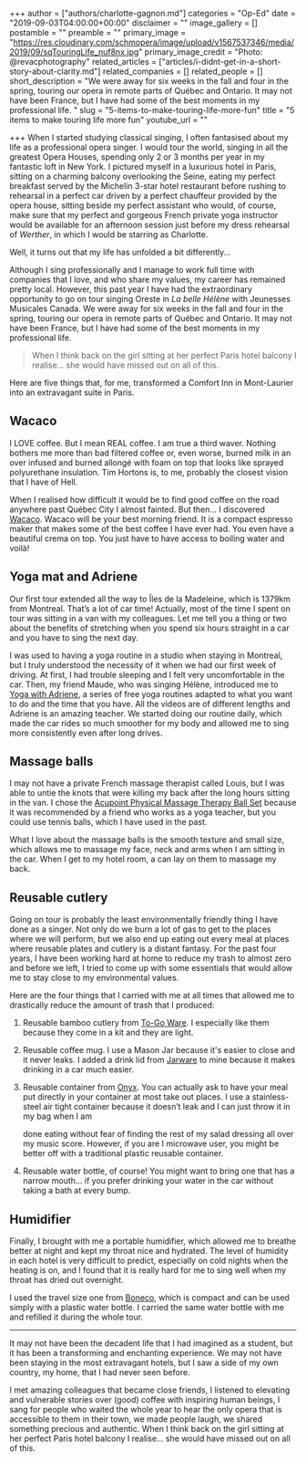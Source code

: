+++
author = ["authors/charlotte-gagnon.md"]
categories = "Op-Ed"
date = "2019-09-03T04:00:00+00:00"
disclaimer = ""
image_gallery = []
postamble = ""
preamble = ""
primary_image = "https://res.cloudinary.com/schmopera/image/upload/v1567537346/media/2019/09/sqTouringLife_nuf8nx.jpg"
primary_image_credit = "Photo: @revacphotography"
related_articles = ["articles/i-didnt-get-in-a-short-story-about-clarity.md"]
related_companies = []
related_people = []
short_description = "We were away for six weeks in the fall and four in the spring, touring our opera in remote parts of Québec and Ontario. It may not have been France, but I have had some of the best moments in my professional life. "
slug = "5-items-to-make-touring-life-more-fun"
title = "5 items to make touring life more fun"
youtube_url = ""

+++
When I started studying classical singing, I often fantasised about my life as a professional opera singer. I would tour the world, singing in all the greatest Opera Houses, spending only 2 or 3 months per year in my fantastic loft in New York. I pictured myself in a luxurious hotel in Paris, sitting on a charming balcony overlooking the Seine, eating my perfect breakfast served by the Michelin 3-star hotel restaurant before rushing to rehearsal in a perfect car driven by a perfect chauffeur provided by the opera house, sitting beside my perfect assistant who would, of course, make sure that my perfect and gorgeous French private yoga instructor would be available for an afternoon session just before my dress rehearsal of _Werther_, in which I would be starring as Charlotte.

Well, it turns out that my life has unfolded a bit differently… 

Although I sing professionally and I manage to work full time with companies that I love, and who share my values, my career has remained pretty local. However, this past year I have had the extraordinary opportunity to go on tour singing Oreste in _La belle Hélène_ with Jeunesses Musicales Canada. We were away for six weeks in the fall and four in the spring, touring our opera in remote parts of Québec and Ontario. It may not have been France, but I have had some of the best moments in my professional life. 

> When I think back on the girl sitting at her perfect Paris hotel balcony I realise… she would have missed out on all of this.

Here are five things that, for me, transformed a Comfort Inn in Mont-Laurier into an extravagant suite in Paris. 

## Wacaco

I LOVE coffee. But I mean REAL coffee. I am true a third waver. Nothing bothers me more than bad filtered coffee or, even worse, burned milk in an over infused and burned allongé with foam on top that looks like sprayed polyurethane insulation. Tim Hortons is, to me, probably the closest vision that I have of Hell. 

When I realised how difficult it would be to find good coffee on the road anywhere past Québec City I almost fainted. But then… I discovered [Wacaco](https://fr.wacaco.com/). Wacaco will be your best morning friend. It is a compact espresso maker that makes some of the best coffee I have ever had. You even have a beautiful crema on top. You just have to have access to boiling water and voilà!

## Yoga mat and Adriene

Our first tour extended all the way to Îles de la Madeleine, which is 1379km from Montreal. That’s a lot of car time! Actually, most of the time I spent on tour was sitting in a van with my colleagues. Let me tell you a thing or two about the benefits of stretching when you spend six hours straight in a car and you have to sing the next day. 

I was used to having a yoga routine in a studio when staying in Montreal, but I truly understood the necessity of it when we had our first week of driving. At first, I had trouble sleeping and I felt very uncomfortable in the car. Then, my friend Maude, who was singing Hélène, introduced me to [Yoga with Adriene](https://yogawithadriene.com/), a series of free yoga routines adapted to what you want to do and the time that you have. All the videos are of different lengths and Adriene is an amazing teacher. We started doing our routine daily, which made the car rides so much smoother for my body and allowed me to sing more consistently even after long drives.

## Massage balls

I may not have a private French massage therapist called Louis, but I was able to untie the knots that were killing my back after the long hours sitting in the van. I chose the [Acupoint Physical Massage Therapy Ball Set](https://www.amazon.com/Acupoint-Physical-Massage-Therapy-Balls-x/dp/B01IL7SKUU) because it was recommended by a friend who works as a yoga teacher, but you could use tennis balls, which I have used in the past. 

What I love about the massage balls is the smooth texture and small size, which allows me to massage my face, neck and arms when I am sitting in the car. When I get to my hotel room, a can lay on them to massage my back.

## Reusable cutlery

Going on tour is probably the least environmentally friendly thing I have done as a singer. Not only do we burn a lot of gas to get to the places where we will perform, but we also end up eating out every meal at places where reusable plates and cutlery is a distant fantasy. For the past four years, I have been working hard at home to reduce my trash to almost zero and before we left, I tried to come up with some essentials that would allow me to stay close to my environmental values. 

Here are the four things that I carried with me at all times that allowed me to drastically reduce the amount of trash that I produced:

1. Reusable bamboo cutlery from [To-Go Ware](https://www.to-goware.com/category-bamboo-utensil-sets-247). I especially like them because they come in a kit and they are light.
2. Reusable coffee mug. I use a Mason Jar because it's easier to close and it never leaks. I added a drink lid from [Jarware](https://www.jarware.com/collections/bevware/products/drink-lid) to mine because it makes drinking in a car much easier.
3. Reusable container from [Onyx](http://www.onyxcontainers.com/22-airtight). You can actually ask to have your meal put directly in your container at most take out places. I use a stainless-steel air tight container because it doesn’t leak and I can just throw it in my bag when I am

   done eating without fear of finding the rest of my salad dressing all over my music score. However, if you are I microwave user, you might be better off with a traditional plastic reusable container.
4. Reusable water bottle, of course! You might want to bring one that has a narrow mouth… if you prefer drinking your water in the car without taking a bath at every bump.

## Humidifier

Finally, I brought with me a portable humidifier, which allowed me to breathe better at night and kept my throat nice and hydrated. The level of humidity in each hotel is very difficult to predict, especially on cold nights when the heating is on, and I found that it is really hard for me to sing well when my throat has dried out overnight. 

I used the travel size one from [Boneco](https://www.boneco.com/en/u7146), which is compact and can be used simply with a plastic water bottle. I carried the same water bottle with me and refilled it during the whole tour.

***

It may not have been the decadent life that I had imagined as a student, but it has been a transforming and enchanting experience. We may not have been staying in the most extravagant hotels, but I saw a side of my own country, my home, that I had never seen before. 

I met amazing colleagues that became close friends, I listened to elevating and vulnerable stories over (good) coffee with inspiring human beings, I sang for people who waited the whole year to hear the only opera that is accessible to them in their town, we made people laugh, we shared something precious and authentic. When I think back on the girl sitting at her perfect Paris hotel balcony I realise… she would have missed out on all of this.